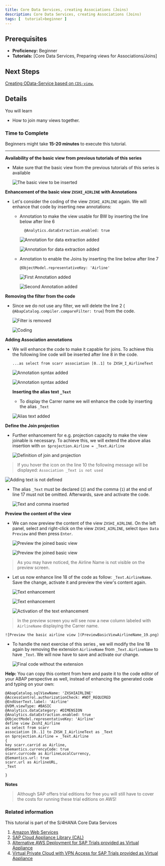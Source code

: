 ```yaml
---
title: Core Data Services, creating Associations (Joins)
description: Core Data Services, creating Associations (Joins)
tags: [  tutorial>beginner ]
---
```

## Prerequisites  
 - **Proficiency:** Beginner
 - **Tutorials:** [Core Data  Services, Preparing views for Associations/Joins]

## Next Steps
[Creating OData-Service based on `CDS-view`. ](http://www.sap.com/developer/tutorials/s4hana-cds-creating-odata-service.html)


## Details
You will learn  
- How to join many views together.

### Time to Complete
 Beginners might take **15-20 minutes** to execute this tutorial.

---


**Availability of the basic view from previous tutorials of this series**

- Make sure that the basic view from the previous tutorials of this series is available

     ![The basic view to be inserted](BasicViewToBeEnhanced_01.png)


**Enhancement of the basic view `ZXSHI_AIRLINE` with Annotations**

- Let's consider the coding of the view `ZXSHI_AIRLINE` again. We will enhance that code by inserting new annotations:
  - Annotation to make the view usable for BW by inserting the line below after line 6

    ```abap
      @Analytics.dataExtraction.enabled: true
     ```

    ![Annotation for data extraction added](AddAnnotationDataExtractionToMakeUsableForBW_02.png)

    ![Annotation for data extraction added](AddAnnotationDataExtractionToMakeUsableForBW_03.png)

  - Annotation  to enable the Joins by inserting the line below after line 7

    ``` abap
    @ObjectModel.representativeKey: 'Airline'
    ```

     ![First Annotation added](AddAnnotationForAssociationEnabling_04.png)

     ![Second Annotation added](AddAnnotationForAssociationEnabling_05.png)


**Removing the filter from the code**  

- Since we do not use any filter, we will delete the line 2 ( `@AbapCatalog.compiler.compareFilter: true`) from the code.

     ![Filter is removed](FilterRemoving_06.png)

     ![Coding](CodeAfterFilterRemoving_07.png)


**Adding Association annotations**

- We will enhance the code to make it capable for joins. To achieve this the following line code will be inserted after line 8 in the code.

    `...as select from scarr association [0..1] to ZXSH_I_AirlineText `

    ![Annotation syntax added](AddingAssociationSyntax_08.png)

    ![Annotation syntax added](AddingAssociationSyntax_09.png)


    **Inserting the alias text `_Text`**

    - To display the Carrer name we will enhance the code  by inserting the alias `_Text`

     ![Alias text added](AddingAliasText_10.png)


**Define the Join projection**

- Further enhancement  for e.g. projection capacity to make the view joinable is necessary. To achieve this,  we will extend the above alias insertion with `on $projection.Airline = _Text.Airline`  

    ![Definition of join and projection](DefineTheJoinProjection_11.png)

> If you hover the icon on the line 10 the following message will be displayed:  `Association _Text is not used`

   ![Adding text is not defined](_Text_Is_NotDefined_12.png)

- The alias `_Text` must be declared (`2`) and the comma (`1`) at the end of line 17 must not be omitted. Afterwards, save and activate the code.

    ![ Text and comma inserted](Insert_Text_and_Coma_13.png)

**Preview the content of the view**

- We can now preview the content of the  view `ZXSHI_AIRLINE`. On the left panel, select and right-click on the view `ZXSHI_AIRLINE`, select `Open Data Preview` and then press `Enter`.

   ![Preview the joined basic view](PreviewBasicViewJoined_14.png)   

   ![Preview the joined basic view](PreviewBasicViewJoined_15.png)

> As you may have noticed, the Airline Name is not visible on the preview screen.

- Let us now enhance line 18 of the code as follow: `_Text.AirlineName`. Save the change, activate it and preview the view's content again.


   ![Text enhancement](Enhance_Text_16.png)

   ![Text enhancement](Enhance_Text__Activate_Save17.png)

   ![Activation of the text enhancement](Enhance_Text__Activate_Save18.png)

> In the preview screen you will see now a new column labeled with `AirlineName` displaying the Carrer name.

    ![Preview the basic airline view ](PreviewBasicViewAirlineName_19.png)

- To handle the next exercise of this series , we will modify  the line 18 again by removing the extension `AirlineName` from `_Text.AirlineName` to have `_Text`. We will now have to save and activate our change.

    ![Final code without the extension](FinalCodeWithoutExtentionAfter_Text_20.png)

**Help:** You can copy this content from here and paste it to the code editor of your ABAP perspective as well, instead of enhancing the generated code and typing on your own:
``` abap
@AbapCatalog.sqlViewName: 'ZXSHIAIRLINE'
@AccessControl.authorizationCheck: #NOT_REQUIRED
@EndUserText.label: 'Airline'
@VDM.viewType: #BASIC
@Analytics.dataCategory: #DIMENSION
@Analytics.dataExtraction.enabled: true
@ObjectModel.representativeKey: 'Airline'
define view ZxshI_Airline
as select from scarr
association [0..1] to ZXSH_I_AirlineText as _Text
on $projection.Airline = _Text.Airline
{
key scarr.carrid as Airline,
@Semantics.currencyCode: true
scarr.currcode as AirlineLocalCurrency,
@Semantics.url: true
scarr.url as AirlineURL,  
_Text

}
```

**Notes**
> Although SAP offers trial editions for free you will still have to cover the costs for running these trial editions on AWS!

### Related information
This tutorial is part of the S/4HANA Core Data Services

1. [Amazon Web Services](http://aws.amazon.com/)
2. [SAP Cloud Appliance Library (CAL)](https://scn.sap.com/community/cloud-appliance-library)
3. [Alternative AWS Deployment for SAP Trials provided as Virtual Appliance](https://scn.sap.com/docs/DOC-46908)
4. [Virtual Private Cloud with VPN Access for SAP Trials provided as Virtual Appliance](https://scn.sap.com/docs/DOC-46629)
